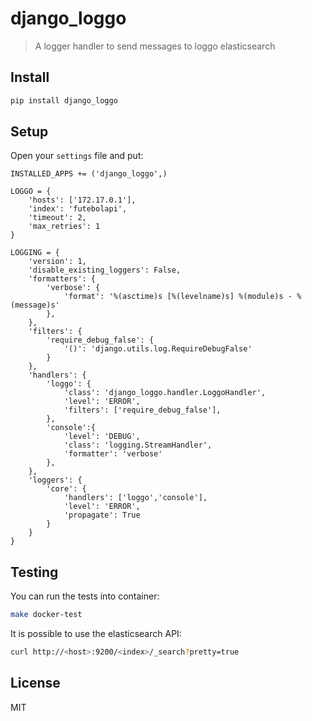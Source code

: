 django_loggo
============

> A logger handler to send messages to loggo elasticsearch

## Install

```bash
pip install django_loggo
```

## Setup

Open your `settings` file and put:

```
INSTALLED_APPS += ('django_loggo',)

LOGGO = {
    'hosts': ['172.17.0.1'],
    'index': 'futebolapi',
    'timeout': 2,
    'max_retries': 1
}

LOGGING = {
    'version': 1,
    'disable_existing_loggers': False,
    'formatters': {
        'verbose': {
            'format': '%(asctime)s [%(levelname)s] %(module)s - %(message)s'
        },
    },
    'filters': {
        'require_debug_false': {
            '()': 'django.utils.log.RequireDebugFalse'
        }
    },
    'handlers': {
        'loggo': {
            'class': 'django_loggo.handler.LoggoHandler',
            'level': 'ERROR',
            'filters': ['require_debug_false'],
        },
        'console':{
            'level': 'DEBUG',
            'class': 'logging.StreamHandler',
            'formatter': 'verbose'
        },
    },
    'loggers': {
        'core': {
            'handlers': ['loggo','console'],
            'level': 'ERROR',
            'propagate': True
        }
    }
}
```

## Testing

You can run the tests into container:

```bash
make docker-test
```

It is possible to use the elasticsearch API:

```bash
curl http://<host>:9200/<index>/_search?pretty=true
```

## License

MIT
